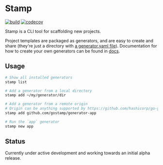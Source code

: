 # Stamp

[![build](https://github.com/twelvelabs/stamp/actions/workflows/build.yml/badge.svg?branch=main)](https://github.com/twelvelabs/stamp/actions/workflows/build.yml)
[![codecov](https://codecov.io/gh/twelvelabs/stamp/branch/main/graph/badge.svg?token=AVI3Z0Y6WE)](https://codecov.io/gh/twelvelabs/stamp)

Stamp is a CLI tool for scaffolding new projects.

Project templates are packaged as generators, and are easy to create and share
(they're just a directory with [a generator.yaml file](https://github.com/gostamp/generator-app/blob/main/generator.yaml)).
Documentation for how to create your own generators can be found in [docs](./docs/README.md).

## Usage

```bash
# Show all installed generators
stamp list

# Add a generator from a local directory
stamp add ~/my/generator/dir

# Add a generator from a remote origin
# Origin can be anything supported by https://github.com/hashicorp/go-getter
stamp add github.com/gostamp/generator-app

# Run the `app` generator
stamp new app
```

## Status

Currently under active development and working towards an initial alpha release.
